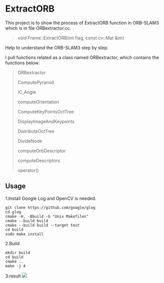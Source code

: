 # ExtractORB
This project is to show the process of ExtractORB function in ORB-SLAM3 which is in file ORBextractor.cc.
>void Frame::ExtractORB(int flag, const cv::Mat &im)
>

Help to understand the ORB-SLAM3 step by step.

I pull functions related as a class named ORBextractor, which contains the functions below:
> ORBextractor
>
> ComputePyramid
>
>IC_Angle
>
>computeOrientation
>
>ComputeKeyPointsOctTree
>
>DisplayImageAndKeypoints
>
>DistributeOctTree
>
>DivideNode
>
>computeOrbDescriptor
>
>computeDescriptors
>
>operator()
>


## Usage
1.Install
Google Log and OpenCV is needed.
```shell script
git clone https://github.com/google/glog
cd glog
cmake -H. -Bbuild -G "Unix Makefiles"
cmake --build build
cmake --build build --target test
cd build
sudo make install
```

2.Build
```shell script
mkdir build
cd build
cmake ..
make -j 4
```

3.result
![](https://github.com/shanpenghui/ExtractORB/tree/master/img_folder/Screenshot.png)